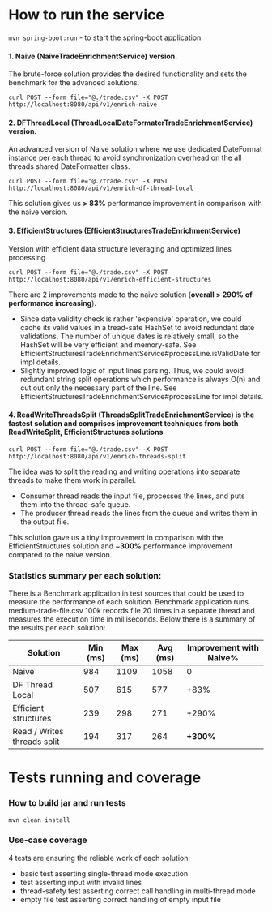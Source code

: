 # How to run the service
`mvn spring-boot:run` - to start the spring-boot application

#### 1. Naive (NaiveTradeEnrichmentService) version. 
The brute-force solution provides the desired functionality and sets the benchmark for the advanced solutions. 

`curl POST --form file="@./trade.csv" -X POST http://localhost:8080/api/v1/enrich-naive`

#### 2. DFThreadLocal (ThreadLocalDateFormaterTradeEnrichmentService) version. 
An advanced version of Naive solution where we use dedicated DateFormat
instance per each thread to avoid synchronization overhead on the all threads shared DateFormatter class.

`curl POST --form file="@./trade.csv" -X POST http://localhost:8080/api/v1/enrich-df-thread-local`

This solution gives us **> 83%** performance improvement in comparison with the naive version.

#### 3. EfficientStructures (EfficientStructuresTradeEnrichmentService) 
Version with efficient data structure leveraging and optimized lines processing

`curl POST --form file="@./trade.csv" -X POST http://localhost:8080/api/v1/enrich-efficient-structures`

There are 2 improvements made to the naive solution (**overall > 290% of performance increasing**). 

 - Since date validity check is rather 'expensive' operation, we could cache its valid values in a tread-safe HashSet to avoid redundant date validations.
The number of unique dates is relatively small, so the HashSet will be very efficient and memory-safe.
See EfficientStructuresTradeEnrichmentService#processLine.isValidDate for impl details.
 - Slightly improved logic of input lines parsing. Thus, we could avoid redundant string split operations
which performance is always O(n) and cut out only the necessary part of the line.
See EfficientStructuresTradeEnrichmentService#processLine for impl details.

#### 4. ReadWriteThreadsSplit (ThreadsSplitTradeEnrichmentService) is the fastest solution and comprises improvement techniques from both ReadWriteSplit, EfficientStructures solutions
`curl POST --form file="@./trade.csv" -X POST http://localhost:8080/api/v1/enrich-threads-split`

The idea was to split the reading and writing operations into separate threads to make them work in parallel.

- Consumer thread reads the input file, processes the lines, and puts them into the thread-safe queue.
- The producer thread reads the lines from the queue and writes them in the output file.

This solution gave us a tiny improvement in comparison with the EfficientStructures solution
and ~**300%** performance improvement compared to the naive version.

### Statistics summary per each solution: 

There is a Benchmark application in test sources that could be used to measure the performance of each solution.
Benchmark application runs medium-trade-file.csv 100k records file 20 times in a separate thread and measures the execution time in milliseconds.
Below there is a summary of the results per each solution:

| Solution                    | Min (ms) | Max (ms) | Avg (ms) | Improvement with Naive% |
|-----------------------------|----------|----------|----------|-------------------------|
| Naive                       | 984     | 1109     | 1058     | 0                       |
| DF Thread Local             | 507      | 615      | 577      | +83%                    |
| Efficient structures        | 239      | 298      | 271      | +290%                   |
| Read / Writes threads split | 194      | 317      | 264      | **+300%**               |


# Tests running and coverage

### How to build jar and run tests
`mvn clean install`

### Use-case coverage
4 tests are ensuring the reliable work of each solution:
- basic test asserting single-thread mode execution
- test asserting input with invalid lines
- thread-safety test asserting correct call handling in multi-thread mode
- empty file test asserting correct handling of empty input file
